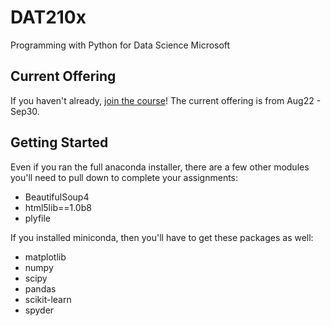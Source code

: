 # DAT210x
Programming with Python for Data Science Microsoft

## Current Offering

If you haven't already, [join the course](https://www.edx.org/course/programming-python-data-science-microsoft-dat210x-0)! The current offering is from Aug22 - Sep30.


## Getting Started

Even if you ran the full anaconda installer, there are a few other modules you'll need to pull down to complete your assignments:

 * BeautifulSoup4
 * html5lib==1.0b8
 * plyfile

If you installed miniconda, then you'll have to get these packages as well:

 * matplotlib
 * numpy
 * scipy
 * pandas
 * scikit-learn
 * spyder
